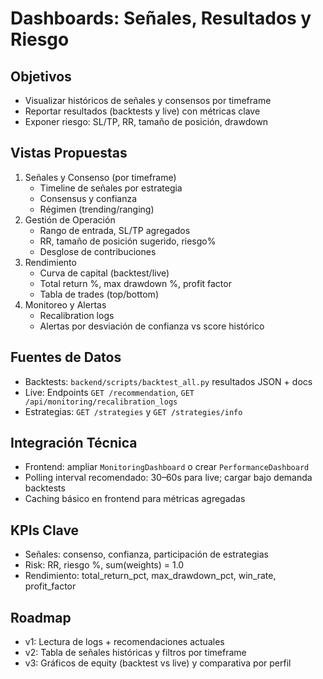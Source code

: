 # Dashboards: Señales, Resultados y Riesgo

## Objetivos
- Visualizar históricos de señales y consensos por timeframe
- Reportar resultados (backtests y live) con métricas clave
- Exponer riesgo: SL/TP, RR, tamaño de posición, drawdown

## Vistas Propuestas
1) Señales y Consenso (por timeframe)
   - Timeline de señales por estrategia
   - Consensus y confianza
   - Régimen (trending/ranging)
2) Gestión de Operación
   - Rango de entrada, SL/TP agregados
   - RR, tamaño de posición sugerido, riesgo%
   - Desglose de contribuciones
3) Rendimiento
   - Curva de capital (backtest/live)
   - Total return %, max drawdown %, profit factor
   - Tabla de trades (top/bottom)
4) Monitoreo y Alertas
   - Recalibration logs
   - Alertas por desviación de confianza vs score histórico

## Fuentes de Datos
- Backtests: `backend/scripts/backtest_all.py` resultados JSON + docs
- Live: Endpoints `GET /recommendation`, `GET /api/monitoring/recalibration_logs`
- Estrategias: `GET /strategies` y `GET /strategies/info`

## Integración Técnica
- Frontend: ampliar `MonitoringDashboard` o crear `PerformanceDashboard`
- Polling interval recomendado: 30–60s para live; cargar bajo demanda backtests
- Caching básico en frontend para métricas agregadas

## KPIs Clave
- Señales: consenso, confianza, participación de estrategias
- Risk: RR, riesgo %, sum(weights) = 1.0
- Rendimiento: total_return_pct, max_drawdown_pct, win_rate, profit_factor

## Roadmap
- v1: Lectura de logs + recomendaciones actuales
- v2: Tabla de señales históricas y filtros por timeframe
- v3: Gráficos de equity (backtest vs live) y comparativa por perfil


